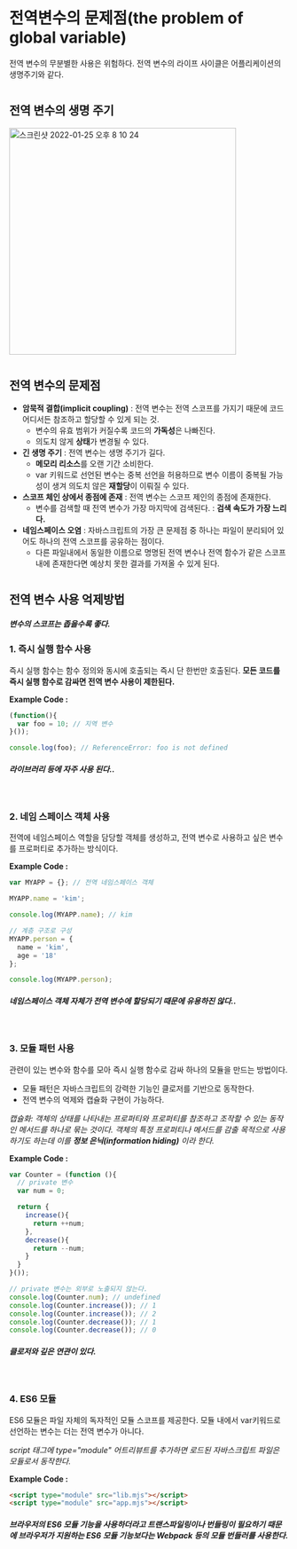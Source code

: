 # 전역변수의 문제점(the problem of global variable) #

전역 변수의 무분별한 사용은 위험하다. 전역 변수의 라이프 사이클은 어플리케이션의 생명주기와 같다.

#

## 전역 변수의 생명 주기 ##

<img width="409" alt="스크린샷 2022-01-25 오후 8 10 24" src="https://user-images.githubusercontent.com/89209626/150966317-3464fec3-6737-4a84-bdda-5fcd6313cfc4.png">

#

## 전역 변수의 문제점 ##

+ **암묵적 결합(implicit coupling)** : 전역 변수는 전역 스코프를 가지기 때문에 코드 어디서든 참조하고 할당할 수 있게 되는 것.
  + 변수의 유효 범위가 커질수록 코드의 **가독성**은 나빠진다.
  + 의도치 않게 **상태**가 변경될 수 있다.
+ **긴 생명 주기** : 전역 변수는 생명 주기가 길다.
  + **메모리 리소스**를 오랜 기간 소비한다.
  + var 키워드로 선언된 변수는 중복 선언을 허용하므로 변수 이름이 중복될 가능성이 생겨 의도치 않은 **재할당**이 이뤄질 수 있다.
+ **스코프 체인 상에서 종점에 존재** : 전역 변수는 스코프 제인의 종점에 존재한다.
  + 변수를 검색할 때 전역 변수가 가장 마지막에 검색된다. : **검색 속도가 가장 느리다.**
+ **네임스페이스 오염** : 자바스크립트의 가장 큰 문제점 중 하나는 파일이 분리되어 있어도 하나의 전역 스코프를 공유하는 점이다.
  + 다른 파일내에서 동일한 이름으로 명명된 전역 변수나 전역 함수가 같은 스코프 내에 존재한다면 예상치 못한 결과를 가져올 수 있게 된다.

#

## 전역 변수 사용 억제방법 ##

##### _**변수의 스코프는 좁을수록 좋다.**_

### 1. 즉시 실행 함수 사용 ###
즉시 실행 함수는 함수 정의와 동시에 호출되는 즉시 단 한번만 호출된다. **모든 코드를 즉시 실행 함수로 감싸면 전역 변수 사용이 제한된다.**

**Example Code :**
```javascript
(function(){
  var foo = 10; // 지역 변수
}());

console.log(foo); // ReferenceError: foo is not defined
```
##### _**라이브러리 등에 자주 사용 된다..**_

<br />

### 2. 네임 스페이스 객체 사용 ###
전역에 네임스페이스 역할을 담당할 객체를 생성하고, 전역 변수로 사용하고 싶은 변수를 프로퍼티로 추가하는 방식이다.

**Example Code :**
```javascript
var MYAPP = {}; // 전역 네임스페이스 객체

MYAPP.name = 'kim';

console.log(MYAPP.name); // kim

// 계층 구조로 구성
MYAPP.person = {
  name = 'kim',
  age = '18'
};

console.log(MYAPP.person);

```
##### _**네임스페이스 객체 자체가 전역 변수에 할당되기 때문에 유용하진 않다..**_

<br />

### 3. 모듈 패턴 사용 ###

관련이 있는 변수와 함수를 모아 즉시 실행 함수로 감싸 하나의 모듈을 만드는 방법이다.
  + 모듈 패턴은 자바스크립트의 강력한 기능인 클로저를 기반으로 동작한다.
  + 전역 변수의 억제와 캡슐화 구현이 가능하다.

_캡슐화: 객체의 상태를 나타내는 프로퍼티와 프로퍼티를 참조하고 조작할 수 있는 동작인 메서드를 하나로 묶는 것이다._
_객체의 특정 프로퍼티나 메서드를 감출 목적으로 사용하기도 하는데 이를 **정보 은닉(information hiding)** 이라 한다._

**Example Code :**
```javascript
var Counter = (function (){
  // private 변수
  var num = 0;

  return {
    increase(){
      return ++num;
    },
    decrease(){
      return --num;
    }
  }
}());

// private 변수는 외부로 노출되지 않는다.
console.log(Counter.num); // undefined
console.log(Counter.increase()); // 1
console.log(Counter.increase()); // 2
console.log(Counter.decrease()); // 1
console.log(Counter.decrease()); // 0
```
##### _**클로저와 깊은 연관이 있다.**_

<br />

### 4. ES6 모듈 ###

ES6 모듈은 파일 자체의 독자적인 모듈 스코프를 제공한다. 모듈 내에서 var키워드로 선언하는 변수는 더는 전역 변수가 아니다.

_script 태그에 type="module" 어트리뷰트를 추가하면 로드된 자바스크립트 파일은 모듈로서 동작한다._

**Example Code :**
```html
<script type="module" src="lib.mjs"></script>
<script type="module" src="app.mjs"></script>
```
##### _**브라우저의 ES6 모듈 기능을 사용하더라고 트랜스파일링이나 번들링이 필요하기 때문에 브라우저가 지원하는 ES6 모듈 기능보다는 Webpack 등의 모듈 번들러를 사용한다.**_